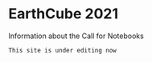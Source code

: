 # EarthCube 2021

Information about the Call for Notebooks

```{note}
This site is under editing now
```

